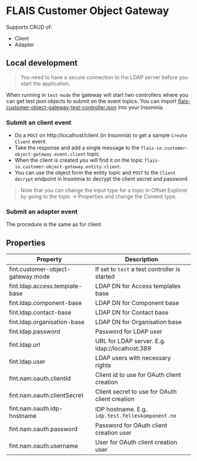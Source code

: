 # FLAIS Customer Object Gateway

Supports CRUD of:

* Client
* Adapter

## Local development

> You need to have a secure connection to the LDAP server before you start the application.

When running in `test-mode` the gateway will start two controllers where you can get test json objects to submit on the
event topics. You can import [flais-customer-object-gateway-test-controller.json](flais-customer-object-gateway-test-controller.json) into your Insomnia.

### Submit an client event

* Do a `POST` on http://localhost/client (in Insomnia) to get a sample `Create Client` event.
* Take the response and add a single message to the `flais-io.customer-object-gateway.event.client` topic.
* When the client is created you will find it on the topic `flais-io.customer-object-gateway.entity.client`.
* You can use the object form the entity topic and `POST` to the `Client decrypt` endpoint in Insomnia to decrypt the
  client secret and password.

> Note that you can change the input type for a topic in Offset Explorer by going to the topic -> Properties and change
> the Content type.

### Submit an adapter event
The procedure is the same as for client.

## Properties

| Property                          | Description                                      |
|-----------------------------------|--------------------------------------------------|
| fint.customer-object-gateway.mode | If set to `test` a test controller is started    |
| fint.ldap.access.template-base    | LDAP DN for Access templates base                |
| fint.ldap.component-base          | LDAP DN for Component base                       |
| fint.ldap.contact-base            | LDAP DN for Contact base                         |
| fint.ldap.organisation-base       | LDAP DN for Organisation base                    |
| fint.ldap.password                | Password for LDAP user                           |
| fint.ldap.url                     | URL for LDAP server. E.g. ldap://localhost:389   |
| fint.ldap.user                    | LDAP users with necessary rights                 |
| fint.nam.oauth.clientId           | Client id to use for OAuth client creation       |
| fint.nam.oauth.clientSecret       | Client secret to use for OAuth client creation   |
| fint.nam.oauth.idp-hostname       | IDP hostname. E.g. `idp.test.felleskomponent.no` |
| fint.nam.oauth.password           | Password for OAuth client creation user          |
| fint.nam.oauth.username           | User for OAuth client creation user              |



